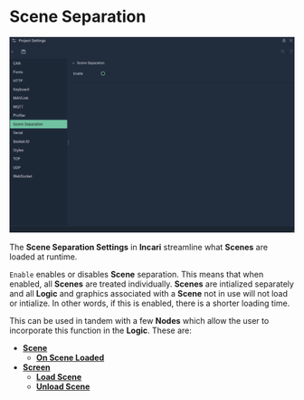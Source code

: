# Scene Separation

![The Project Settings Scene Separation Attributes.](../../.gitbook/assets/projectsettingssceneseparation20232.png)

The **Scene Separation Settings** in **Incari** streamline what **Scenes** are loaded at runtime. 

`Enable` enables or disables **Scene** separation. This means that when enabled, all **Scenes** are treated individually. **Scenes** are intialized separately and all **Logic** and graphics associated with a **Scene** not in use will not load or intialize. In other words, if this is enabled, there is a shorter loading time.

This can be used in tandem with a few **Nodes** which allow the user to incorporate this function in the **Logic**. These are:

* [**Scene**](../../toolbox/events/scene/README.md)
  * [**On Scene Loaded**](../../toolbox/events/scene/onsceneloaded.md)
* [**Screen**](../../toolbox/incari/screen/README.md)
  * [**Load Scene**](../../toolbox/incari/screen/loadscene.md)
  * [**Unload Scene**](../../toolbox/incari/screen/unloadscene.md)


